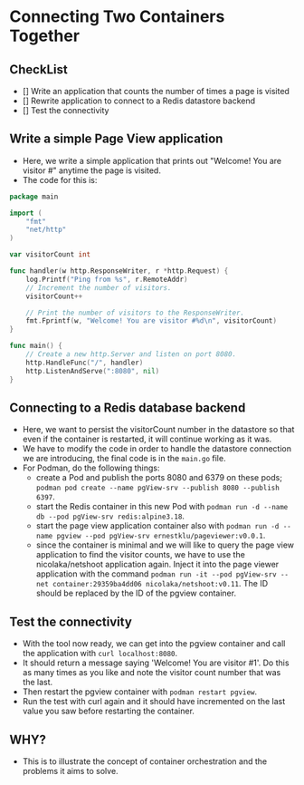 # Connecting Two Containers Together

## CheckList
- [] Write an application that counts the number of times a page is visited
- [] Rewrite application to connect to a Redis datastore backend
- [] Test the connectivity

## Write a simple Page View application
- Here, we write a simple application that prints out "Welcome! You are visitor #" anytime the page is visited.
- The code for this is:

```Go
package main

import (
    "fmt"
    "net/http"
)

var visitorCount int

func handler(w http.ResponseWriter, r *http.Request) {
    log.Printf("Ping from %s", r.RemoteAddr)
    // Increment the number of visitors.
    visitorCount++

    // Print the number of visitors to the ResponseWriter.
    fmt.Fprintf(w, "Welcome! You are visitor #%d\n", visitorCount)
}

func main() {
    // Create a new http.Server and listen on port 8080.
    http.HandleFunc("/", handler)
    http.ListenAndServe(":8080", nil)
}
```

## Connecting to a Redis database backend
- Here, we want to persist the visitorCount number in the datastore so that even if the container is restarted, it will continue working as it was.
- We have to modify the code in order to handle the datastore connection we are introducing, the final code is in the `main.go` file.
- For Podman, do the following things:
  - create a Pod and publish the ports 8080 and 6379 on these pods; `podman pod create --name pgView-srv --publish 8080 --publish 6397`.
  - start the Redis container in this new Pod with `podman run -d --name db --pod pgView-srv redis:alpine3.18`.
  - start the page view application container also with `podman run -d --name pgview --pod pgView-srv ernestklu/pageviewer:v0.0.1`.
  - since the container is minimal and we will like to query the page view application to find the visitor counts, we have to use the nicolaka/netshoot application again. Inject it into the page viewer application with the command `podman run -it --pod pgView-srv --net container:29359ba4dd06 nicolaka/netshoot:v0.11`. The ID should be replaced by the ID of the pgview container.


## Test the connectivity
- With the tool now ready, we can get into the pgview container and call the application with `curl localhost:8080`.
- It should return a message saying 'Welcome! You are visitor #1'. Do this as many times as you like and note the visitor count number that was the last.
- Then restart the pgview container with `podman restart pgview`.
- Run the test with curl again and it should have incremented on the last value you saw before restarting the container.

## WHY?
- This is to illustrate the concept of container orchestration and the problems it aims to solve.
